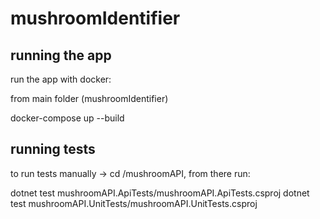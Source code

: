 # mushroomIdentifier

## running the app

run the app with docker:

from main folder (mushroomIdentifier)

docker-compose up --build

## running tests

to run tests manually -> cd /mushroomAPI, from there run:

dotnet test mushroomAPI.ApiTests/mushroomAPI.ApiTests.csproj
dotnet test mushroomAPI.UnitTests/mushroomAPI.UnitTests.csproj

